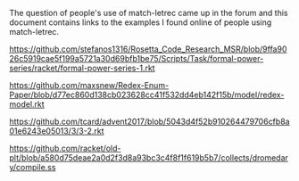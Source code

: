 The question of people's use of match-letrec came up in the forum and this document contains links to the examples I found online of people using match-letrec.

<https://github.com/stefanos1316/Rosetta_Code_Research_MSR/blob/9ffa9026c5919cae5f199a5721a30d69bfb1be75/Scripts/Task/formal-power-series/racket/formal-power-series-1.rkt>

<https://github.com/maxsnew/Redex-Enum-Paper/blob/d77ec860d138cb023628cc41f532dd4eb142f15b/model/redex-model.rkt>

<https://github.com/tcard/advent2017/blob/5043d4f52b910264479706cfb8a01e6243e05013/3/3-2.rkt>

<https://github.com/racket/old-plt/blob/a580d75deae2a0d2f3d8a93bc3c4f8f1f619b5b7/collects/dromedary/compile.ss>
